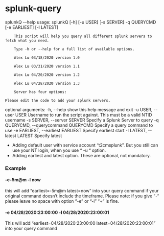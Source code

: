 # splunk-query

splunkQ --help
usage: splunkQ [-h] [-u USER] [-s SERVER] -q QUERYCMD [-e EARLIEST] [-l LATEST]
 
        This script will help you query all different splunk servers to fetch what you need.
 
        Type -h or --help for a full list of available options.
 
        Alex Lu 03/18/2020 version 1.0
 
        Alex Lu 03/31/2020 version 1.1
 
        Alex Lu 04/20/2020 version 1.2
 
        Alex Lu 04/28/2020 version 1.3
 
        Server has four options:
 
`Please edit the code to add your splunk servers.`
 
optional arguments:
  -h, --help            show this help message and exit
  -u USER, --user USER  Username to run the script against.  This must be a valid NTID username
  -s SERVER, --server SERVER
                        Specify a Splunk Server to query
  -q QUERYCMD, --querycommand QUERYCMD
                        Specify a query command to use
  -e EARLIEST, --earliest EARLIEST
                        Specify earliest start
  -l LATEST, --latest LATEST
                        Specify latest
                        
+ Adding default user with service account “t2cmsplunk”. But you still can use your NT login, when you use “ -u “ option.
+ Adding earliest and latest option. These are optional, not mandatory.

### Example
 
#### -e-5m@m -l now  
this will add “earliest=-5m@m latest=now” into your query command if your original command doesn’t include the timeframe.
Please note: if you give “-“ please leave no space with option “-e” or “-l”
                       “+” is fine.

#### -e 04/28/2020:23:00:00 -l 04/28/2020:23:00:01
This will add “earliest=04/28/2020:23:00:00 latest=04/28/2020:23:00:01” into your query command

 
